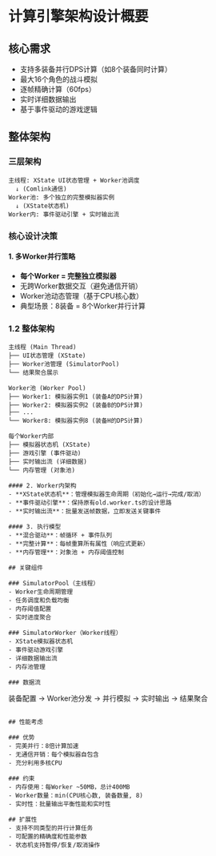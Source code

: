 # 计算引擎架构设计概要

## 核心需求
- 支持多装备并行DPS计算（如8个装备同时计算）
- 最大16个角色的战斗模拟
- 逐帧精确计算（60fps）
- 实时详细数据输出
- 基于事件驱动的游戏逻辑

## 整体架构

### 三层架构
```
主线程: XState UI状态管理 + Worker池调度
  ↓ (Comlink通信)
Worker池: 多个独立的完整模拟器实例
  ↓ (XState状态机)
Worker内: 事件驱动引擎 + 实时输出流
```

### 核心设计决策

#### 1. 多Worker并行策略
- **每个Worker = 完整独立模拟器**
- 无跨Worker数据交互（避免通信开销）
- Worker池动态管理（基于CPU核心数）
- 典型场景：8装备 = 8个Worker并行计算


### 1.2 整体架构

```
主线程 (Main Thread)
├── UI状态管理 (XState)
├── Worker池管理 (SimulatorPool)
└── 结果聚合展示

Worker池 (Worker Pool)
├── Worker1: 模拟器实例1 (装备A的DPS计算)
├── Worker2: 模拟器实例2 (装备B的DPS计算)
├── ...
└── Worker8: 模拟器实例8 (装备H的DPS计算)

每个Worker内部
├── 模拟器状态机 (XState)
├── 游戏引擎 (事件驱动)
├── 实时输出流 (详细数据)
└── 内存管理 (对象池)

#### 2. Worker内架构
- **XState状态机**：管理模拟器生命周期（初始化→运行→完成/取消）
- **事件驱动引擎**：保持原有old.worker.ts的设计思路
- **实时输出流**：批量发送帧数据，立即发送关键事件

#### 3. 执行模型
- **混合驱动**：帧循环 + 事件队列
- **完整计算**：每帧重算所有属性（响应式更新）
- **内存管理**：对象池 + 内存阈值控制

## 关键组件

### SimulatorPool（主线程）
- Worker生命周期管理
- 任务调度和负载均衡
- 内存阈值配置
- 实时进度聚合

### SimulatorWorker（Worker线程）
- XState模拟器状态机
- 事件驱动游戏引擎
- 详细数据输出流
- 内存池管理

### 数据流
```
装备配置 → Worker池分发 → 并行模拟 → 实时输出 → 结果聚合
```

## 性能考虑

### 优势
- 完美并行：8倍计算加速
- 无通信开销：每个模拟器自包含
- 充分利用多核CPU

### 约束
- 内存使用：每Worker ~50MB，总计400MB
- Worker数量：min(CPU核心数, 装备数量, 8)
- 实时性：批量输出平衡性能和实时性

## 扩展性
- 支持不同类型的并行计算任务
- 可配置的精确度和性能参数
- 状态机支持暂停/恢复/取消操作 